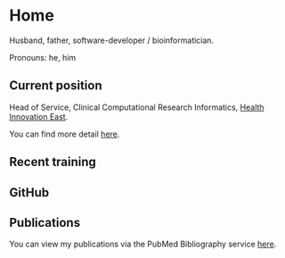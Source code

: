 # Home

Husband, father, software-developer / bioinformatician.

Pronouns: he, him

## Current position

Head of Service, Clinical Computational Research Informatics, [Health Innovation East][hi-east].

You can find more detail [here](./profile.md).

## Recent training

<!-- markdownlint-disable MD033 -->
<div data-iframe-width="150" data-iframe-height="270" data-share-badge-id="32d69c87-9988-46d3-b016-5042f0b7e98b"
data-share-badge-host="https://www.credly.com"></div>
<script type="text/javascript" async src="//cdn.credly.com/assets/utilities/embed.js"></script>
<!-- markdownlint-enable -->

## GitHub

<!-- markdownlint-disable MD033 -->
<div class="github-card" data-github="keiranmraine" data-width="400" data-height="" data-theme="default"></div>
<script src="//cdn.jsdelivr.net/github-cards/latest/widget.js"></script>
<!-- markdownlint-enable -->

## Publications

You can view my publications via the PubMed Bibliography service [here][pubmed-bib].

<!-- references -->

[hi-east]: https://www.healthinnovationeast.co.uk/
[pubmed-bib]: https://www.ncbi.nlm.nih.gov/myncbi/keiran%20m.raine.1/bibliography/public/
